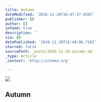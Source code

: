 ```yaml
---
title: Autumn
dateModified: '2016-11-28T16:47:37.438Z'
publisher: {}
author: []
inFeed: true
description: ''
via: {}
datePublished: '2016-11-28T16:48:06.718Z'
starred: false
sourcePath: _posts/2016-11-28-autumn.md
_type: Article
_context: 'http://schema.org'

---
```

<article style=""><img src="https://the-grid-user-content.s3-us-west-2.amazonaws.com/e0c34de4-e3bd-48d1-bd89-7fddd164bcce.jpg" /><h1>Autumn</h1></article>